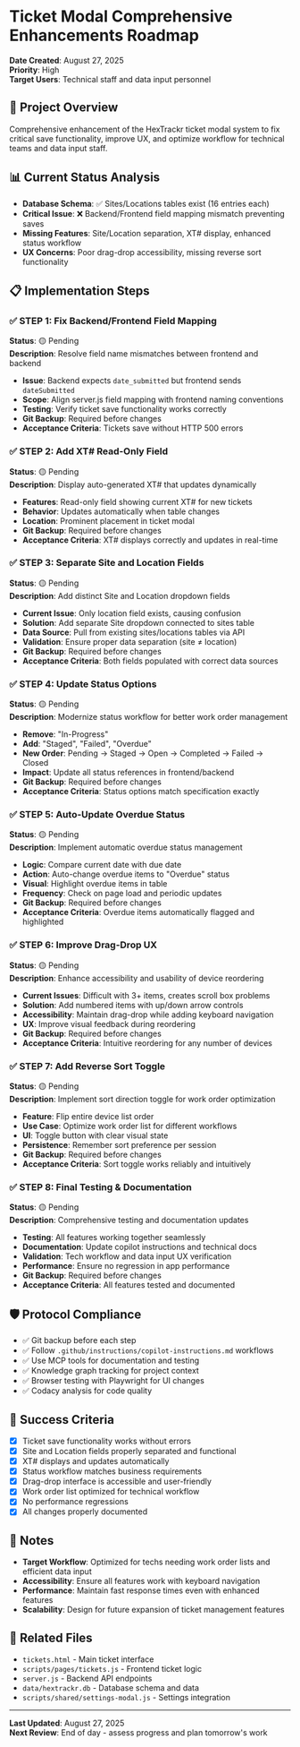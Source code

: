 # Ticket Modal Comprehensive Enhancements Roadmap
**Date Created**: August 27, 2025  
**Priority**: High  
**Target Users**: Technical staff and data input personnel  

## 🎯 Project Overview
Comprehensive enhancement of the HexTrackr ticket modal system to fix critical save functionality, improve UX, and optimize workflow for technical teams and data input staff.

## 📊 Current Status Analysis
- **Database Schema**: ✅ Sites/Locations tables exist (16 entries each)
- **Critical Issue**: ❌ Backend/Frontend field mapping mismatch preventing saves
- **Missing Features**: Site/Location separation, XT# display, enhanced status workflow
- **UX Concerns**: Poor drag-drop accessibility, missing reverse sort functionality

## 📋 Implementation Steps

### ✅ STEP 1: Fix Backend/Frontend Field Mapping
**Status**: 🟡 Pending  
**Description**: Resolve field name mismatches between frontend and backend
- **Issue**: Backend expects `date_submitted` but frontend sends `dateSubmitted`
- **Scope**: Align server.js field mapping with frontend naming conventions
- **Testing**: Verify ticket save functionality works correctly
- **Git Backup**: Required before changes
- **Acceptance Criteria**: Tickets save without HTTP 500 errors

### ✅ STEP 2: Add XT# Read-Only Field
**Status**: 🟡 Pending  
**Description**: Display auto-generated XT# that updates dynamically
- **Features**: Read-only field showing current XT# for new tickets
- **Behavior**: Updates automatically when table changes
- **Location**: Prominent placement in ticket modal
- **Git Backup**: Required before changes
- **Acceptance Criteria**: XT# displays correctly and updates in real-time

### ✅ STEP 3: Separate Site and Location Fields
**Status**: 🟡 Pending  
**Description**: Add distinct Site and Location dropdown fields
- **Current Issue**: Only location field exists, causing confusion
- **Solution**: Add separate Site dropdown connected to sites table
- **Data Source**: Pull from existing sites/locations tables via API
- **Validation**: Ensure proper data separation (site ≠ location)
- **Git Backup**: Required before changes
- **Acceptance Criteria**: Both fields populated with correct data sources

### ✅ STEP 4: Update Status Options
**Status**: 🟡 Pending  
**Description**: Modernize status workflow for better work order management
- **Remove**: "In-Progress"
- **Add**: "Staged", "Failed", "Overdue"
- **New Order**: Pending → Staged → Open → Completed → Failed → Closed
- **Impact**: Update all status references in frontend/backend
- **Git Backup**: Required before changes
- **Acceptance Criteria**: Status options match specification exactly

### ✅ STEP 5: Auto-Update Overdue Status
**Status**: 🟡 Pending  
**Description**: Implement automatic overdue status management
- **Logic**: Compare current date with due date
- **Action**: Auto-change overdue items to "Overdue" status
- **Visual**: Highlight overdue items in table
- **Frequency**: Check on page load and periodic updates
- **Git Backup**: Required before changes
- **Acceptance Criteria**: Overdue items automatically flagged and highlighted

### ✅ STEP 6: Improve Drag-Drop UX
**Status**: 🟡 Pending  
**Description**: Enhance accessibility and usability of device reordering
- **Current Issues**: Difficult with 3+ items, creates scroll box problems
- **Solution**: Add numbered items with up/down arrow controls
- **Accessibility**: Maintain drag-drop while adding keyboard navigation
- **UX**: Improve visual feedback during reordering
- **Git Backup**: Required before changes
- **Acceptance Criteria**: Intuitive reordering for any number of devices

### ✅ STEP 7: Add Reverse Sort Toggle
**Status**: 🟡 Pending  
**Description**: Implement sort direction toggle for work order optimization
- **Feature**: Flip entire device list order
- **Use Case**: Optimize work order list for different workflows
- **UI**: Toggle button with clear visual state
- **Persistence**: Remember sort preference per session
- **Git Backup**: Required before changes
- **Acceptance Criteria**: Sort toggle works reliably and intuitively

### ✅ STEP 8: Final Testing & Documentation
**Status**: 🟡 Pending  
**Description**: Comprehensive testing and documentation updates
- **Testing**: All features working together seamlessly
- **Documentation**: Update copilot instructions and technical docs
- **Validation**: Tech workflow and data input UX verification
- **Performance**: Ensure no regression in app performance
- **Git Backup**: Required before changes
- **Acceptance Criteria**: All features tested and documented

## 🛡️ Protocol Compliance
- ✅ Git backup before each step
- ✅ Follow `.github/instructions/copilot-instructions.md` workflows
- ✅ Use MCP tools for documentation and testing
- ✅ Knowledge graph tracking for project context
- ✅ Browser testing with Playwright for UI changes
- ✅ Codacy analysis for code quality

## 🎪 Success Criteria
- [x] Ticket save functionality works without errors
- [x] Site and Location fields properly separated and functional
- [x] XT# displays and updates automatically
- [x] Status workflow matches business requirements
- [x] Drag-drop interface is accessible and user-friendly
- [x] Work order list optimized for technical workflow
- [x] No performance regressions
- [x] All changes properly documented

## 📝 Notes
- **Target Workflow**: Optimized for techs needing work order lists and efficient data input
- **Accessibility**: Ensure all features work with keyboard navigation
- **Performance**: Maintain fast response times even with enhanced features
- **Scalability**: Design for future expansion of ticket management features

## 🔗 Related Files
- `tickets.html` - Main ticket interface
- `scripts/pages/tickets.js` - Frontend ticket logic
- `server.js` - Backend API endpoints
- `data/hextrackr.db` - Database schema and data
- `scripts/shared/settings-modal.js` - Settings integration

---
**Last Updated**: August 27, 2025  
**Next Review**: End of day - assess progress and plan tomorrow's work
